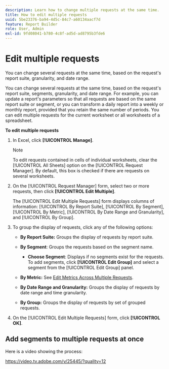 ```yaml
---
description: Learn how to change multiple requests at the same time.
title: How to edit multiple requests
uuid: 5be23376-ba94-4d5c-84c7-a60134aacf7d
feature: Report Builder
role: User, Admin
exl-id: 9fd08041-b780-4c8f-ad5d-ad8795b3fde6
---
```

# Edit multiple requests

You can change several requests at the same time, based on the request's report suite, granularity, and date range.

You can change several requests at the same time, based on the request's report suite, segments, granularity, and date range. For example, you can update a report's parameters so that all requests are based on the same report suite or segment, or you can transform a daily report into a weekly or monthly report, provided that you retain the same number of periods. You can edit multiple requests for the current worksheet or all worksheets of a spreadsheet.

**To edit multiple requests** 

1. In Excel, click **[!UICONTROL Manage]**.

   >[!NOTE]
   >
   >To edit requests contained in cells of individual worksheets, clear the [!UICONTROL All Sheets] option on the [!UICONTROL Request Manager]. By default, this box is checked if there are requests on several worksheets.

1. On the [!UICONTROL Request Manager] form, select two or more requests, then click **[!UICONTROL Edit Multiple]**.

   The [!UICONTROL Edit Multiple Requests] form displays columns of information: [!UICONTROL By Report Suite], [!UICONTROL By Segment], [!UICONTROL By Metric], [!UICONTROL By Date Range and Granularity], and [!UICONTROL By Group].
1. To group the display of requests, click any of the following options:

    * **By Report Suite:** Groups the display of requests by report suite.
    * **By Segment**: Groups the requests based on the segment name.

        * **Choose Segment**: Displays if no segments exist for the requests. To add segments, click **[!UICONTROL Edit Group]** and select a segment from the [!UICONTROL Edit Group] panel.

    * **By Metric:** See [Edit Metrics Across Multiple Requests](/help/analyze/legacy-report-builder/manage-requests/edit-multiple-metrics.md).
    
    * **By Date Range and Granularity:** Groups the display of requests by date range and time granularity.
    * **By Group:** Groups the display of requests by set of grouped requests.

1. On the [!UICONTROL Edit Multiple Requests] form, click **[!UICONTROL OK]**.

## Add segments to multiple requests at once

Here is a video showing the process:

https://video.tv.adobe.com/v/25445/?quality=12
